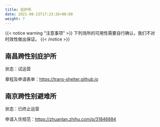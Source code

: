 ```yaml
---
title: 庇护所
date: 2021-08-23T17:23:26+08:00
weight: 7
---
```


{{< notice warning "注意事项" >}}
下列场所的可用性需要自行确认，我们不对时效性做出保证。
{{< /notice >}}

## 南昌跨性别庇护所

状态：试运营

章程及申请表单：<https://trans-shelter.github.io>

## 南京跨性别避难所

状态：已终止运营

申请入住规范：<https://zhuanlan.zhihu.com/p/31846884>
